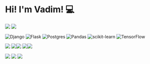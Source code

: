 # Hi! I'm Vadim! :computer:

<a href="https://drive.google.com/file/d/150puaNsHSYMTO4vg_Wb-CybAiq-aSGGw/view?usp=sharing" target="_blank"><img src="https://img.shields.io/badge/CV%20(Ru)-457b9d?style=for-the-badge"/></a>
<a href="https://drive.google.com/file/d/1JO7Qo_UezG_XK8WWKjINrxbxEYx9_iTj/view?usp=drive_link" target="_blank"><img src="https://img.shields.io/badge/CV%20(Eng)-457b9d?style=for-the-badge"/></a>

![Django](https://img.shields.io/badge/django-%23092E20.svg?style=for-the-badge&logo=django&logoColor=white)
![Flask](https://img.shields.io/badge/flask-%23000.svg?style=for-the-badge&logo=flask&logoColor=white)
![Postgres](https://img.shields.io/badge/postgres-%23316192.svg?style=for-the-badge&logo=postgresql&logoColor=white)
![Pandas](https://img.shields.io/badge/pandas-%23150458.svg?style=for-the-badge&logo=pandas&logoColor=white)
![scikit-learn](https://img.shields.io/badge/scikit--learn-%23F7931E.svg?style=for-the-badge&logo=scikit-learn&logoColor=white)
![TensorFlow](https://img.shields.io/badge/TensorFlow-%23FF6F00.svg?style=for-the-badge&logo=TensorFlow&logoColor=white)


![](https://github-profile-summary-cards.vercel.app/api/cards/profile-details?username=h4cktivist&theme=github_dark)
![](https://github-profile-summary-cards.vercel.app/api/cards/repos-per-language?username=h4cktivist&theme=github_dark)![](https://github-profile-summary-cards.vercel.app/api/cards/most-commit-language?username=h4cktivist&theme=github_dark)
![](https://github-profile-summary-cards.vercel.app/api/cards/stats?username=h4cktivist&theme=github_dark)![](https://github-profile-summary-cards.vercel.app/api/cards/productive-time?username=h4cktivist&theme=github_dark)


<a href="mailto:popovvadim0605@gmail.com"><img src="https://img.shields.io/badge/Gmail-D14836?style=for-the-badge&logo=gmail&logoColor=white"/></a>
<a href="https://t.me/h4cktiv1st"><img src="https://img.shields.io/badge/Telegram-00B2FF?style=for-the-badge&logo=messenger&logoColor=white"/></a>
<a href="https://www.linkedin.com/in/vadim-popov-810303248"><img src="https://img.shields.io/badge/linkedin-%230077B5.svg?style=for-the-badge&logo=linkedin&logoColor=white"/></a>
